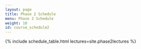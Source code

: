 ```yaml
---
layout: page
title: Phase 2 Schedule
menu: Phase 2 Schedule
weight: 10
id: course_schedule2
---
```

<!-- Follow the instructions on the [Software](/software_requirements.html) page so that you can work with [Jupyter](https://jupyter.org/){:target="_blank"} notebooks in the [PyCharm](https://www.jetbrains.com/pycharm/){:target="_blank"} IDE. -->

{% include schedule_table.html lectures=site.phase2lectures %}